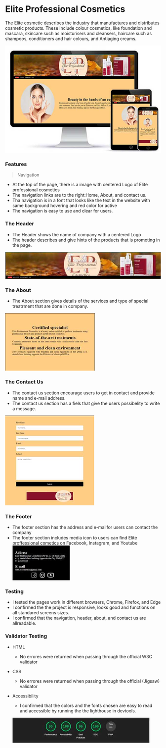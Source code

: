 # Elite Professional Cosmetics 

The Elite cosmetic describes the industry that manufactures and distributes cosmetic products. These include colour cosmetics, like foundation and mascara, skincare such as moisturisers and cleansers, haircare such as shampoos, conditioners and hair colours, and Antiaging creams. 

![Display](READ_ME_images/Display_for_responsive.jpg)

### Features
>Navigation
- At the top of the page, there is a image with centered Logo of Elite professional cosmetics
- The navigation links are to the right:Home, About, and contact us.
- Tha navigation is in a font that looks like the text in the website with same background hovering and red color for active
- The navigation is easy to use and clear for users.
### The Header
- The Header shows the name of company with a centered Logo
- The header describes and give hints of the products that is promoting in the page.

![Header_img](READ_ME_images/Header.jpg)


### The About

 - The About section gives details of the services and type of special treatrment that are done in company.

![About](READ_ME_images/About.jpg)


### The Contact Us
- The contact us section encourage users to get in contact and provide name and e-mail address.
- The contact us section has a fiels that give the users possibelity to write a message.

![Contact US](READ_ME_images/Contact_us.jpg)

### The Footer
- The footer section has the address and e-mailfor users can contact the company
- The footer section includes media icon to users can find Elite proffessional cometics on Facebook, Instagram, and Youtube
![Footer](READ_ME_images/Footer.jpg)

### Testing
- I tested the pages work in different browsers, Chrome, Firefox, and Edge
- I confirmed the the project is responsive, looks good and functions on all standared screens sizes.
- I confirmed that the navigation, header, about, and contact us are allreadable.

### Validator Testing
- HTML 
    - No errores were returned when passing through the official W3C validator
- CSS
    - No errores were returned when passing through the official (Jigsaw) validator
- Accessibility
    - I confirmed that the colors and the fonts chosen are easy to read and accessible by running the the lighthouse in devtools.

    
    ![Accessibilty](READ_ME_images/Lighthouse.jpg)



